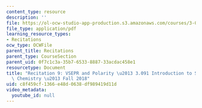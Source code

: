 ```yaml
---
content_type: resource
description: ''
file: https://ol-ocw-studio-app-production.s3.amazonaws.com/courses/3-091-introduction-to-solid-state-chemistry-fall-2018/c8f459cf1366e48d0638df989419d11d_MIT3_091F18_REC9.pdf
file_type: application/pdf
learning_resource_types:
- Recitations
ocw_type: OCWFile
parent_title: Recitations
parent_type: CourseSection
parent_uid: 0f7c1c3a-35b7-6533-8887-33acdac458e1
resourcetype: Document
title: "Recitation 9: VSEPR and Polarity \u2013 3.091 Introduction to Solid-State\
  \ Chemistry \u2013 Fall 2018"
uid: c8f459cf-1366-e48d-0638-df989419d11d
video_metadata:
  youtube_id: null
---
```

